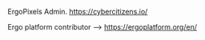 ErgoPixels Admin.
https://cybercitizens.io/

Ergo platform contributor --> https://ergoplatform.org/en/
<!---
gammahazard/gammahazard is a ✨ special ✨ repository because its `README.md` (this file) appears on your GitHub profile.
You can click the Preview link to take a look at your changes.
--->
